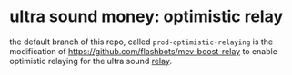 # ultra sound money: optimistic relay

the default branch of this repo, called `prod-optimistic-relaying` is the modification of https://github.com/flashbots/mev-boost-relay to enable optimistic relaying 
for the ultra sound [relay](relay.ultrasound.money). 
